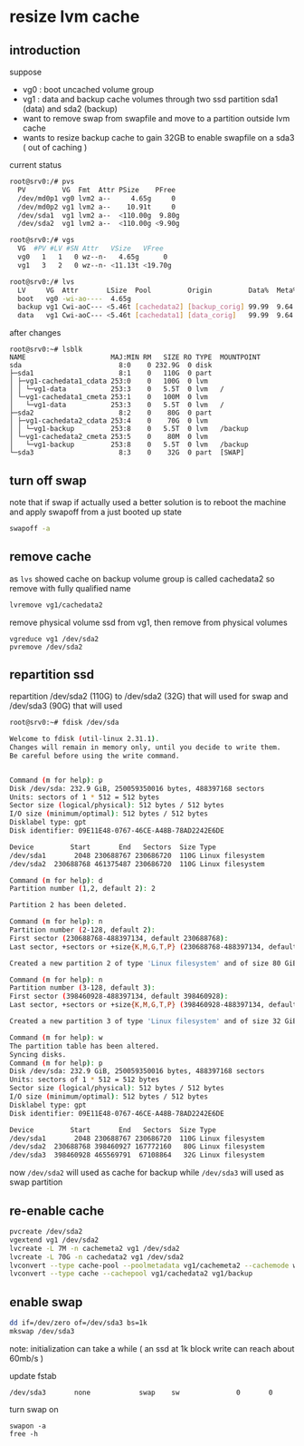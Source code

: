 # resize lvm cache

## introduction

suppose
- vg0 : boot uncached volume group
- vg1 : data and backup cache volumes through two ssd partition sda1 (data) and sda2 (backup)
- want to remove swap from swapfile and move to a partition outside lvm cache
- wants to resize backup cache to gain 32GB to enable swapfile on a sda3 ( out of caching )

current status

```sh
root@srv0:/# pvs
  PV         VG  Fmt  Attr PSize    PFree 
  /dev/md0p1 vg0 lvm2 a--     4.65g     0 
  /dev/md0p2 vg1 lvm2 a--    10.91t     0 
  /dev/sda1  vg1 lvm2 a--  <110.00g  9.80g
  /dev/sda2  vg1 lvm2 a--  <110.00g <9.90g

root@srv0:/# vgs
  VG  #PV #LV #SN Attr   VSize   VFree  
  vg0   1   1   0 wz--n-   4.65g      0 
  vg1   3   2   0 wz--n- <11.13t <19.70g

root@srv0:/# lvs
  LV     VG  Attr       LSize  Pool         Origin         Data%  Meta%  Move Log Cpy%Sync Convert
  boot   vg0 -wi-ao----  4.65g                                                                    
  backup vg1 Cwi-aoC--- <5.46t [cachedata2] [backup_corig] 99.99  9.64            79.42           
  data   vg1 Cwi-aoC--- <5.46t [cachedata1] [data_corig]   99.99  9.64            91.85 
```

after changes

```
root@srv0:~# lsblk
NAME                     MAJ:MIN RM   SIZE RO TYPE  MOUNTPOINT
sda                        8:0    0 232.9G  0 disk  
├─sda1                     8:1    0   110G  0 part  
│ ├─vg1-cachedata1_cdata 253:0    0   100G  0 lvm   
│ │ └─vg1-data           253:3    0   5.5T  0 lvm   /
│ └─vg1-cachedata1_cmeta 253:1    0   100M  0 lvm   
│   └─vg1-data           253:3    0   5.5T  0 lvm   /
├─sda2                     8:2    0    80G  0 part  
│ ├─vg1-cachedata2_cdata 253:4    0    70G  0 lvm   
│ │ └─vg1-backup         253:8    0   5.5T  0 lvm   /backup
│ └─vg1-cachedata2_cmeta 253:5    0    80M  0 lvm   
│   └─vg1-backup         253:8    0   5.5T  0 lvm   /backup
└─sda3                     8:3    0    32G  0 part  [SWAP]
```

## turn off swap

note that if swap if actually used a better solution is to reboot the machine and apply swapoff from a just booted up state

```sh
swapoff -a
```

## remove cache

as `lvs` showed cache on backup volume group is called cachedata2 so remove with fully qualified name

```sh
lvremove vg1/cachedata2
```

remove physical volume ssd from vg1, then remove from physical volumes

```
vgreduce vg1 /dev/sda2
pvremove /dev/sda2
```

## repartition ssd

repartition /dev/sda2 (110G) to /dev/sda2 (32G) that will used for swap and /dev/sda3 (90G) that will used

```sh
root@srv0:~# fdisk /dev/sda

Welcome to fdisk (util-linux 2.31.1).
Changes will remain in memory only, until you decide to write them.
Be careful before using the write command.


Command (m for help): p
Disk /dev/sda: 232.9 GiB, 250059350016 bytes, 488397168 sectors
Units: sectors of 1 * 512 = 512 bytes
Sector size (logical/physical): 512 bytes / 512 bytes
I/O size (minimum/optimal): 512 bytes / 512 bytes
Disklabel type: gpt
Disk identifier: 09E11E48-0767-46CE-A48B-78AD2242E6DE

Device         Start       End   Sectors  Size Type
/dev/sda1       2048 230688767 230686720  110G Linux filesystem
/dev/sda2  230688768 461375487 230686720  110G Linux filesystem

Command (m for help): d
Partition number (1,2, default 2): 2

Partition 2 has been deleted.

Command (m for help): n
Partition number (2-128, default 2): 
First sector (230688768-488397134, default 230688768): 
Last sector, +sectors or +size{K,M,G,T,P} (230688768-488397134, default 488397134): +80G

Created a new partition 2 of type 'Linux filesystem' and of size 80 GiB.

Command (m for help): n
Partition number (3-128, default 3): 
First sector (398460928-488397134, default 398460928): 
Last sector, +sectors or +size{K,M,G,T,P} (398460928-488397134, default 488397134): +32G

Created a new partition 3 of type 'Linux filesystem' and of size 32 GiB.

Command (m for help): w
The partition table has been altered.
Syncing disks.
Command (m for help): p
Disk /dev/sda: 232.9 GiB, 250059350016 bytes, 488397168 sectors
Units: sectors of 1 * 512 = 512 bytes
Sector size (logical/physical): 512 bytes / 512 bytes
I/O size (minimum/optimal): 512 bytes / 512 bytes
Disklabel type: gpt
Disk identifier: 09E11E48-0767-46CE-A48B-78AD2242E6DE

Device         Start       End   Sectors  Size Type
/dev/sda1       2048 230688767 230686720  110G Linux filesystem
/dev/sda2  230688768 398460927 167772160   80G Linux filesystem
/dev/sda3  398460928 465569791  67108864   32G Linux filesystem
```

now `/dev/sda2` will used as cache for backup while `/dev/sda3` will used as swap partition

## re-enable cache

```sh
pvcreate /dev/sda2
vgextend vg1 /dev/sda2
lvcreate -L 7M -n cachemeta2 vg1 /dev/sda2
lvcreate -L 70G -n cachedata2 vg1 /dev/sda2
lvconvert --type cache-pool --poolmetadata vg1/cachemeta2 --cachemode writeback vg1/cachedata2 --yes
lvconvert --type cache --cachepool vg1/cachedata2 vg1/backup
```

## enable swap

```sh
dd if=/dev/zero of=/dev/sda3 bs=1k
mkswap /dev/sda3
```

note: initialization can take a while ( an ssd at 1k block write can reach about 60mb/s )

update fstab
```
/dev/sda3       none            swap    sw              0       0
```

turn swap on
```
swapon -a
free -h
```
